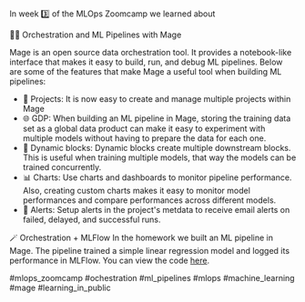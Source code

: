 In week 3️⃣ of the MLOps Zoomcamp we learned about

💇‍♀️ Orchestration and ML Pipelines with Mage  

Mage is an open source data orchestration tool. It provides a notebook-like interface that makes it easy to build, run, and debug ML pipelines. Below are some of the features that make Mage a useful tool when building ML pipelines:

* 📂 Projects: It is now easy to create and manage multiple projects within Mage  
* 🌐 GDP: When building an ML pipeline in Mage, storing the training data set as a global data product can make it easy to experiment with multiple models without having to prepare the data for each one.
* 🔀 Dynamic blocks: Dynamic blocks create multiple downstream blocks. This is useful when training multiple models, that way the models can be trained concurrently.
* 📊 Charts: Use charts and dashboards to monitor pipeline performance. Also, creating custom charts makes it easy to monitor model performances and compare performances across different models.
* 🔔 Alerts: Setup alerts in the project's metdata to receive email alerts on failed, delayed, and successful runs.

🪄 Orchestration + MLFlow
In the homework we built an ML pipeline in Mage. The pipeline trained a simple linear regression model and logged its performance in MLFlow. You can view the code [here](https://github.com/el-grudge/mlops-zoomcamp/tree/main/week_3).

#mlops_zoomcamp #ochestration #ml_pipelines #mlops #machine_learning #mage #learning_in_public